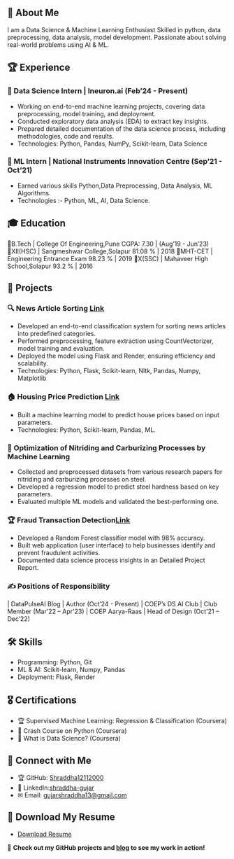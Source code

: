 ## 🚀 About Me  
I am a Data Science & Machine Learning Enthusiast
Skilled in python, data preprocessing, data analysis, model development. 
Passionate about solving real-world problems using AI & ML.

## 🏆 Experience  
### 🔹 Data Science Intern | Ineuron.ai (Feb’24 - Present)  
- Working on end-to-end machine learning projects, covering data preprocessing, model training, and deployment.  
- Conducted exploratory data analysis (EDA) to extract key insights.  
- Prepared detailed documentation of the data science process, including methodologies, code and results.  
- Technologies: Python, Pandas, NumPy, Scikit-learn, Data Science  

### 🔹 ML Intern | National Instruments Innovation Centre (Sep’21 - Oct’21)  
- Earned various skills Python,Data Preprocessing, Data Analysis, ML Algorithms. 
- Technologies :- Python, ML, AI, Data Science.  

## 🎓 Education 
🔹B.Tech | College Of Engineering,Pune   CGPA: 7.30 | (Aug’19 - Jun’23)
🔹XII(HSC) | Sangmeshwar College,Solapur 81.08 % | 2018
🔹MHT-CET | Engineering Entrance Exam    98.23 % | 2019
🔹X(SSC) | Mahaveer High School,Solapur  93.2 % | 2016

## 🔬 Projects  
### 🔍 News Article Sorting [Link](https://github.com/Shraddha12112000/News-Article-Sorting/tree/master)
- Developed an end-to-end classification system for sorting news articles into predefined categories.  
- Performed preprocessing, feature extraction using CountVectorizer, model training and evaluation.
- Deployed the model using Flask and Render, ensuring efficiency and scalability.  
- Technologies: Python, Flask, Scikit-learn, Nltk, Pandas, Numpy, Matplotlib

### 🏠 Housing Price Prediction [Link](https://github.com/Shraddha12112000/Housing-Price-Prediction-Regression)
- Built a machine learning model to predict house prices based on input parameters.  
- Technologies: Python, Scikit-learn, Pandas, ML. 

### 🔬 Optimization of Nitriding and Carburizing Processes by Machine Learning 
- Collected and preprocessed datasets  from various research papers for nitriding and carburizing processes on steel.  
- Developed a regression model to predict steel hardness based on key parameters.  
- Evaluated multiple ML models and validated the best-performing one.  

### 🏆 Fraud Transaction Detection[Link](https://github.com/Shraddha12112000/FraudTransactionDetection)
- Developed a Random Forest classifier model with 98% accuracy.
- Built web application (user interface) to help businesses identify and prevent fraudulent activities. 
- Documented data science process insights in an Detailed Project Report.

### ✍ Positions of Responsibility
| DataPulseAI Blog | Author (Oct’24 - Present) 
| COEP’s DS AI Club | Club Member (Mar'22 – Apr'23)
| COEP Aarya-Raas | Head of Design (Oct'21 – Dec’22)

## 🛠 Skills  
- Programming: Python, Git  
- ML & AI: Scikit-learn, Numpy, Pandas  
- Deployment: Flask, Render  

## 🎖 Certifications  
- 🏆 Supervised Machine Learning: Regression & Classification (Coursera)  
- 📜 Crash Course on Python (Coursera)  
- 📜 What is Data Science? (Coursera)  

## 🔗 Connect with Me  
- 🏆 GitHub: [Shraddha12112000](https://github.com/Shraddha12112000)  
- 💼 LinkedIn:[shraddha-gujar](https://www.linkedin.com/in/shraddha-gujar-b91005216/)  
- ✉ Email: gujarshraddha13@gmail.com

## 📄 Download My Resume  
   - [Download Resume](https://drive.google.com/file/d/10N8hTZZoONfAvh-pD8YyT-fcNR0GaCmq/view?usp=sharing)

🚀 **Check out my GitHub projects and [blog](https://datapulseai.wordpress.com/) to see my work in action!**



